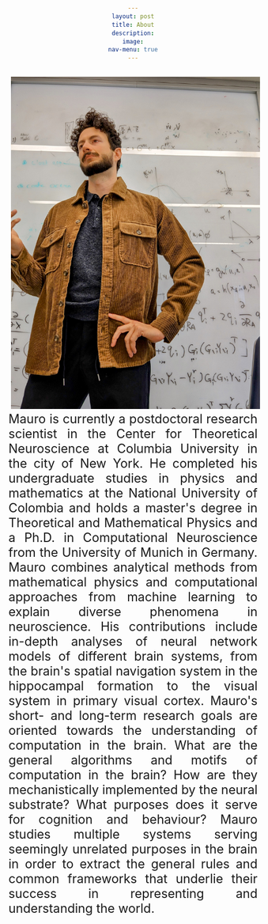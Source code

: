 ```yaml
---
layout: post
title: About
description:
image:
nav-menu: true
---
```

<head>
<style>
    body {margin: 20px;text-align: center;}
    img {float: left;margin: 5px;}
    p {
      text-align: justify;
      font-size: 25px;
    }
  </style>
</head>
<body>
<div class="square">
    <div>
      <img src=
"assets/images/MauroMath.jpg"
        alt="At the whitheboard">
    </div>
<p> Mauro is currently a postdoctoral research scientist in the Center for Theoretical Neuroscience at Columbia University in the city of New York. He completed his undergraduate studies in physics and mathematics at the National University of Colombia and holds a master's degree in Theoretical and Mathematical Physics and a Ph.D. in Computational Neuroscience from the University of Munich in Germany.
Mauro combines analytical methods from mathematical physics and computational approaches from machine learning to explain diverse phenomena in neuroscience. His contributions include in-depth analyses of neural network models of different brain systems, from the brain's spatial navigation system in the hippocampal formation to the visual system in primary visual cortex.
Mauro's short- and long-term research goals are oriented towards the understanding of computation in the brain. What are the general algorithms and motifs of computation in the brain? How are they mechanistically implemented by the neural substrate? What purposes does it serve for cognition and behaviour? Mauro studies multiple systems serving seemingly unrelated purposes in the brain in order to extract the general rules and common frameworks that underlie their success in representing and understanding the world.
  </p>
</body>
